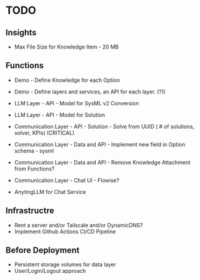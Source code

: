 # TODO

## Insights
- Max File Size for Knowledge Item - 20 MB

## Functions
- Demo - Define Knowledge for each Option
- Demo - Define layers and services, an API for each layer. (?))

- LLM Layer - API - Model for SysML v2 Conversion
- LLM Layer - API - Model for Solution
- Communication Layer - API - Solution - Solve from UUID ( # of solutions, solver, KPIs) (CRITICAL)
- Communication Layer - Data and API - Implement new field in Option schema - sysml
- Communication Layer - Data and API - Remove Knowledge Attachment from Functions?
- Communication Layer - Chat UI - Flowise?

- AnytingLLM for Chat Service

## Infrastructre
- Rent a server and/or Tailscale and/or DynamicDNS?
- Implement Github Actions CI/CD Pipeline

## Before Deployment
- Persistent storage volumes for data layer
- User/Login/Logout approach
